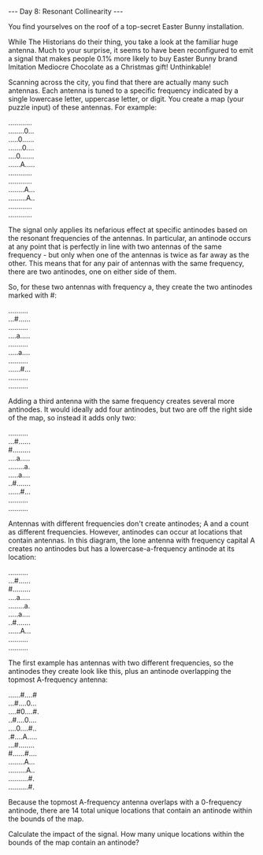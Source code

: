 --- Day 8: Resonant Collinearity ---

You find yourselves on the roof of a top-secret Easter Bunny installation.

While The Historians do their thing, you take a look at the familiar huge antenna. Much to your surprise, it seems to have been reconfigured to emit a signal that makes people 0.1% more likely to buy Easter Bunny brand Imitation Mediocre Chocolate as a Christmas gift! Unthinkable!

Scanning across the city, you find that there are actually many such antennas. Each antenna is tuned to a specific frequency indicated by a single lowercase letter, uppercase letter, or digit. You create a map (your puzzle input) of these antennas. For example:

............ <br >
........0... <br >
.....0...... <br >
.......0.... <br >
....0....... <br >
......A..... <br >
............ <br >
............ <br >
........A... <br >
.........A.. <br >
............ <br >
............ <br >

The signal only applies its nefarious effect at specific antinodes based on the resonant frequencies of the antennas. In particular, an antinode occurs at any point that is perfectly in line with two antennas of the same frequency - but only when one of the antennas is twice as far away as the other. This means that for any pair of antennas with the same frequency, there are two antinodes, one on either side of them.

So, for these two antennas with frequency a, they create the two antinodes marked with #:

.......... <br >
...#...... <br >
.......... <br >
....a..... <br >
.......... <br >
.....a.... <br >
.......... <br >
......#... <br >
.......... <br >
.......... <br >

Adding a third antenna with the same frequency creates several more antinodes. It would ideally add four antinodes, but two are off the right side of the map, so instead it adds only two:

.......... <br >
...#...... <br >
#......... <br >
....a..... <br >
........a. <br >
.....a.... <br >
..#....... <br >
......#... <br >
.......... <br >
.......... <br >

Antennas with different frequencies don't create antinodes; A and a count as different frequencies. However, antinodes can occur at locations that contain antennas. In this diagram, the lone antenna with frequency capital A creates no antinodes but has a lowercase-a-frequency antinode at its location:

.......... <br >
...#...... <br >
#......... <br >
....a..... <br >
........a. <br >
.....a.... <br >
..#....... <br >
......A... <br >
.......... <br >
.......... <br >

The first example has antennas with two different frequencies, so the antinodes they create look like this, plus an antinode overlapping the topmost A-frequency antenna:

......#....# <br >
...#....0... <br >
....#0....#. <br >
..#....0.... <br >
....0....#.. <br >
.#....A..... <br >
...#........ <br >
#......#.... <br >
........A... <br >
.........A.. <br >
..........#. <br >
..........#. <br >

Because the topmost A-frequency antenna overlaps with a 0-frequency antinode, there are 14 total unique locations that contain an antinode within the bounds of the map.

Calculate the impact of the signal. How many unique locations within the bounds of the map contain an antinode?
